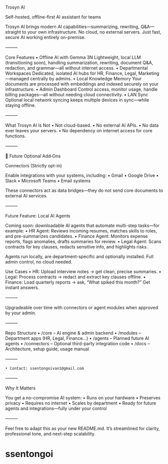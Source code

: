 Trosyn AI

Self-hosted, offline-first AI assistant for teams

Trosyn AI brings modern AI capabilities—summarizing, rewriting, Q&A—straight to your own infrastructure. No cloud, no external servers. Just fast, secure AI working entirely on-premise.

⸻

Core Features
	•	Offline AI with Gemma 3N
Lightweight, local LLM (transitioning soon), handling summarization, rewriting, document Q&A, redaction, and grammar—all without internet access.
	•	Departmental Workspaces
Dedicated, isolated AI hubs for HR, Finance, Legal, Marketing—managed centrally by admins.
	•	Local Knowledge Memory
Your documents are processed with embeddings and indexed securely on your infrastructure.
	•	Admin Dashboard
Control access, monitor usage, handle billing packages—all without needing cloud connectivity.
	•	LAN Sync
Optional local network syncing keeps multiple devices in sync—while staying offline.

⸻

 What Trosyn AI Is Not
	•	Not cloud-based.
	•	No external AI APIs.
	•	No data ever leaves your servers.
	•	No dependency on internet access for core functions.

⸻

🔧 Future Optional Add‑Ons

Connectors (Strictly opt-in)

Enable integrations with your systems, including:
	•	Gmail
	•	Google Drive
	•	Slack
	•	Microsoft Teams
	•	Email systems

These connectors act as data bridges—they do not send core documents to external AI services.

⸻

Future Feature: Local AI Agents

Coming soon: downloadable AI agents that automate multi-step tasks—for example:
	•	HR Agent: Reviews incoming resumes, matches skills to roles, and pre-summarizes candidates.
	•	Finance Agent: Monitors expense reports, flags anomalies, drafts summaries for review.
	•	Legal Agent: Scans contracts for key clauses, redacts sensitive info, and highlights risks.

Agents run locally, are department-specific and optionally installed. Full admin control, no cloud needed.

Use Cases
	•	HR: Upload interview notes → get clean, precise summaries.
	•	Legal: Process contracts → redact and extract key clauses offline.
	•	Finance: Load quarterly reports → ask, “What spiked this month?” Get instant answers.

⸻

Upgradeable over time with connectors or agent modules when approved by your admin.

⸻

Repo Structure
	•	/core – AI engine & admin backend
	•	/modules – Department apps (HR, Legal, Finance…)
	•	/agents – Planned future AI agents
	•	/connectors – Optional third-party integration code
	•	/docs – Architecture, setup guide, usage manual

⸻

	• Contact: ssentongoivan1@gmail.com

⸻

Why It Matters

You get a no-compromise AI system:
	•	Runs on your hardware
	•	Preserves privacy
	•	Requires no internet
	•	Scales by department
	•	Ready for future agents and integrations—fully under your control

⸻

Feel free to adapt this as your new README.md. It’s streamlined for clarity, professional tone, and next-step scalability.
   
# ssentongoi
